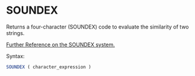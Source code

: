 # SOUNDEX

Returns a four-character (SOUNDEX) code to evaluate the similarity of two strings.

[Further Reference on the SOUNDEX system.](https://www.archives.gov/research/census/soundex.html)

Syntax:
```SQL
SOUNDEX ( character_expression )
```
